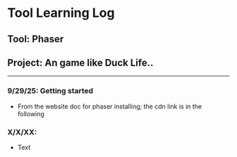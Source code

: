 # Tool Learning Log

## Tool: Phaser

## Project: An game like Duck Life..

---

### 9/29/25: Getting started

* From the website doc for phaser installing; the cdn link is in the following


### X/X/XX:
* Text


<!--
* Links you used today (websites, videos, etc)
* Things you tried, progress you made, etc
* Challenges, a-ha moments, etc
* Questions you still have
* What you're going to try next
-->

